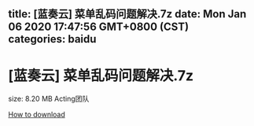 
title: [蓝奏云]   菜单乱码问题解决.7z
date: Mon Jan 06 2020 17:47:56 GMT+0800 (CST)    
categories: baidu
---

# [蓝奏云]   菜单乱码问题解决.7z
size: 8.20 MB
 Acting团队
 

[How to download](https://bpcam.bemobtrk.com/go/2ceec3aa-1ca2-46d6-b9ff-aaa5c184517c?jno=1284)